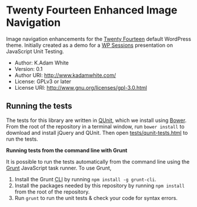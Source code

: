 # Twenty Fourteen Enhanced Image Navigation

Image navigation enhancements for the [Twenty Fourteen](http://twentyfourteendemo.wordpress.com/) default WordPress theme. Initially created as a demo for a [WP Sessions](http://wpsessions.com) presentation on JavaScript Unit Testing.

* Author: K.Adam White
* Version: 0.1
* Author URI: http://www.kadamwhite.com/
* License: GPLv3 or later
* License URI: http://www.gnu.org/licenses/gpl-3.0.html

## Running the tests

The tests for this library are written in [QUnit](http://qunitjs.com), which we install using [Bower](http://bower.io/). From the root of the repository in a terminal window, run `bower install` to download and install jQuery and QUnit. Then open [tests/qunit-tests.html](tests/qunit-tests.html) to run the tests.

**Running tests from the command line with Grunt**

It is possible to run the tests automatically from the command line using the [Grunt](http://gruntjs.com) JavaScript task runner. To use Grunt,

1. Install the Grunt <acronym title="Command Line Interface">CLI</acronym> by running `npm install -g grunt-cli`.
2. Install the packages needed by this repository by running `npm install` from the root of the repository.
3. Run `grunt` to run the unit tests & check your code for syntax errors.
